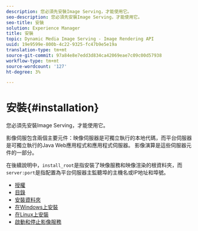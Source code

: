 ```yaml
---
description: 您必須先安裝Image Serving，才能使用它。
seo-description: 您必須先安裝Image Serving，才能使用它。
seo-title: 安裝
solution: Experience Manager
title: 安裝
topic: Dynamic Media Image Serving - Image Rendering API
uuid: 19e9599e-800b-4c22-9325-fc47b9e5e19a
translation-type: tm+mt
source-git-commit: 97a84e8e7edd3d834ca42069eae7c09c00d57938
workflow-type: tm+mt
source-wordcount: '127'
ht-degree: 3%

---
```



# 安裝{#installation}

您必須先安裝Image Serving，才能使用它。

影像伺服包含兩個主要元件：映像伺服器是可獨立執行的本地代碼，而平台伺服器是可獨立執行的Java Web應用程式和應用程式伺服器。 影像演算是這些伺服器元件的一部分。

在後續說明中，`install_root`是指安裝了映像服務和映像渲染的根資料夾，而`server:port`是指配置為平台伺服器主監聽埠的主機名或IP地址和埠號。

* [授權](c-licensing.md)
* [目錄](c-contents.md)
* [安裝資料夾](c-install-folder.md)
* [在Windows上安裝](t-installing-on-windows/t-installing-on-windows.md)
* [在Linux上安裝](c-installing-linux/c-installing-linux.md)
* [啟動和停止影像服務](t-starting-and-stopping/t-starting-and-stopping.md)
